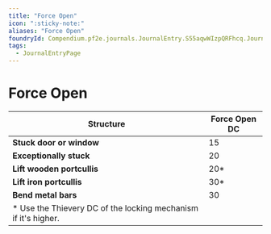 ```yaml
---
title: "Force Open"
icon: ":sticky-note:"
aliases: "Force Open"
foundryId: Compendium.pf2e.journals.JournalEntry.S55aqwWIzpQRFhcq.JournalEntryPage.oM0DobZe9uEkz9kb
tags:
  - JournalEntryPage
---
```


# Force Open
| **Structure** | **Force Open DC** |
| --- | --- |
| **Stuck door or window** | 15 |
| **Exceptionally stuck** | 20 |
| **Lift wooden portcullis** | 20\* |
| **Lift iron portcullis** | 30\* |
| **Bend metal bars** | 30 |
| \* Use the Thievery DC of the locking mechanism if it's higher. |  |